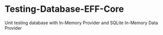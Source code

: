 # Testing-Database-EFF-Core
Unit testing database with In-Memory Provider and SQLite In-Memory Data Provider 
